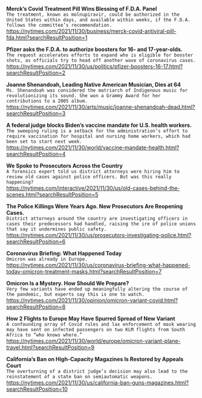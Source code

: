 **Merck’s Covid Treatment Pill Wins Blessing of F.D.A. Panel**\
`The treatment, known as molnupiravir, could be authorized in the United States within days, and available within weeks, if the F.D.A. follows the committee’s recommendation.`\
https://nytimes.com/2021/11/30/business/merck-covid-antiviral-pill-fda.html?searchResultPosition=1

**Pfizer asks the F.D.A. to authorize boosters for 16- and 17-year-olds.**\
`The request accelerates efforts to expand who is eligible for booster shots, as officials try to head off another wave of coronavirus cases.`\
https://nytimes.com/2021/11/30/us/politics/pfizer-boosters-16-17.html?searchResultPosition=2

**Joanne Shenandoah, Leading Native American Musician, Dies at 64**\
`Ms. Shenandoah was considered the matriarch of Indigenous music for revolutionizing its sound. She won a Grammy Award for her contributions to a 2005 album.`\
https://nytimes.com/2021/11/30/arts/music/joanne-shenandoah-dead.html?searchResultPosition=3

**A federal judge blocks Biden’s vaccine mandate for U.S. health workers.**\
`The sweeping ruling is a setback for the administration’s effort to require vaccination for hospital and nursing home workers, which had been set to start next week.`\
https://nytimes.com/2021/11/30/world/vaccine-mandate-health.html?searchResultPosition=4

**We Spoke to Prosecutors Across the Country**\
`A forensics expert told us district attorneys were hiring him to review old cases against police officers. But was this really happening?`\
https://nytimes.com/interactive/2021/11/30/us/old-cases-behind-the-scenes.html?searchResultPosition=5

**The Police Killings Were Years Ago. New Prosecutors Are Reopening Cases.**\
`District attorneys around the country are investigating officers in cases their predecessors had handled, raising the ire of police unions that say it undermines public safety.`\
https://nytimes.com/2021/11/30/us/prosecutors-investigating-police.html?searchResultPosition=6

**Coronavirus Briefing: What Happened Today**\
`Omicron was already in Europe.`\
https://nytimes.com/2021/11/30/us/coronavirus-briefing-what-happened-today-omicron-treatment-masks.html?searchResultPosition=7

**Omicron Is a Mystery. How Should We Prepare?**\
`Very few variants have ended up meaningfully altering the course of the pandemic, but experts say this is one to watch.`\
https://nytimes.com/2021/11/30/opinion/omicron-variant-covid.html?searchResultPosition=8

**How 2 Flights to Europe May Have Spurred Spread of New Variant**\
`A confounding array of Covid rules and lax enforcement of mask wearing may have sent on infected passengers on two KLM flights from South Africa to “who knows where.”`\
https://nytimes.com/2021/11/30/world/europe/omicron-variant-plane-travel.html?searchResultPosition=9

**California’s Ban on High-Capacity Magazines Is Restored by Appeals Court**\
`The overturning of a district judge’s decision may also lead to the reinstatement of a state ban on semiautomatic weapons.`\
https://nytimes.com/2021/11/30/us/california-ban-guns-magazines.html?searchResultPosition=10

